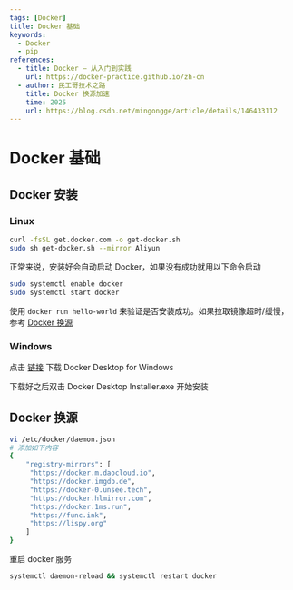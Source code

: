 ```yaml
---
tags: [Docker]
title: Docker 基础
keywords:
  - Docker
  - pip
references:
  - title: Docker — 从入门到实践
    url: https://docker-practice.github.io/zh-cn
  - author: 民工哥技术之路
    title: Docker 换源加速
    time: 2025
    url: https://blog.csdn.net/mingongge/article/details/146433112
---
```


# Docker 基础

## Docker 安装

### Linux

```bash title="安装 Docker"
curl -fsSL get.docker.com -o get-docker.sh
sudo sh get-docker.sh --mirror Aliyun
```

正常来说，安装好会自动启动 Docker，如果没有成功就用以下命令启动

```bash title="启动 Docker"
sudo systemctl enable docker
sudo systemctl start docker
```

使用 `docker run hello-world` 来验证是否安装成功。如果拉取镜像超时/缓慢，参考 [Docker 换源](/docs/Docker/Basic#docker-换源)

### Windows

点击 [链接](https://desktop.docker.com/win/main/amd64/Docker%20Desktop%20Installer.exe) 下载 Docker Desktop for Windows

下载好之后双击 Docker Desktop Installer.exe 开始安装

## Docker 换源

```bash
vi /etc/docker/daemon.json
# 添加如下内容
{
    "registry-mirrors": [
     "https://docker.m.daocloud.io",
     "https://docker.imgdb.de",
     "https://docker-0.unsee.tech",
     "https://docker.hlmirror.com",
     "https://docker.1ms.run",
     "https://func.ink",
     "https://lispy.org"
    ]
}
```

重启 docker 服务

```bash
systemctl daemon-reload && systemctl restart docker
```